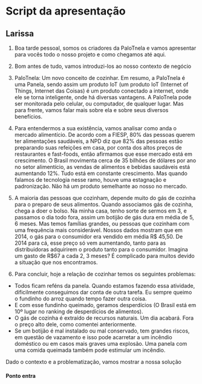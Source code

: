 # Script da apresentação

## Larissa 

1. Boa tarde pessoal, somos os criadores da PaIoTnela e vamos apresentar para vocês todo o nosso projeto e como chegamos até aqui.

2. Bom antes de tudo, vamos introduzi-los ao nosso contexto de negócio

3. PaIoTnela: Um novo conceito de cozinhar. Em resumo, a PaIoTnela é uma Panela, sendo assim um produto IoT (um produto IoT (Internet of Things, Internet das Coisas) é um produto conectado a internet, onde ele se torna inteligente, onde há diversas vantagens. A PaIoTnela pode ser monitorada pelo celular, ou computador, de qualquer lugar. Mas para frente, vamos falar mais sobre ela e sobre seus diversos benefícios.

4. Para entendermos a sua existência, vamos analisar como anda o mercado alimentício. De acordo com a FIESP, 80% das pessoas querem ter alimentações saudáveis, a NPD diz que 82% das pessoas estão preparando suas refeições em casa, por conta dos altos preços de restaurantes e fast-foods, então afirmamos que esse mercado está em crescimento. O Brasil movimenta cerca de 35 bilhões de dólares por ano no setor alimentício, as vendas de alimentos e bebidas saudáveis está aumentando 12%. Tudo está em constante crescimento. 
Mas quando falamos de tecnologia nesse ramo, houve uma estagnação e padronização. Não há um produto semelhante ao nosso no mercado. 

5. A maioria das pessoas que cozinham, depende muito do gás de cozinha para o preparo de seus alimentos. Quando associamos gás de cozinha, chega a doer o bolso. Na minha casa, tenho sorte de sermos em 3, e passamos o dia todo fora, assim um botijão de gás dura em média de 5, 6 meses. Mas temos famílias grandes, ou pessoas que cozinham com uma frequência mais considerável. Nossos dados mostram que em 2014, o gás para o consumidor era vendido em média R$ 45,50. De 2014 para cá, esse preço só vem aumentando, tanto para as distribuidoras adquirirem o produto tanto para o consumidor. Imagina um gasto de R$67 a cada 2, 3 meses? É complicado para muitos devido a situação que nos encontramos. 

6. Para concluir, hoje a relação de cozinhar temos os seguintes problemas:

- Todos ficam reféns da panela. Quando estamos fazendo essa atividade, dificilmente conseguimos dar conta de outra tarefa. Eu sempre queimo o fundinho do arroz quando tempo fazer outra coisa. 
- E com esse fundinho queimado, geramos desperdícios (O Brasil está em 10º lugar no ranking de desperdícios de alimentos).
- O gás de cozinha é extraído de recursos naturais. Um dia acabará. Fora o preço alto dele, como comentei anteriormente. 
- Se um botijão é mal instalado ou mal conservado, tem grandes riscos, em questão de vazamento e isso pode acarretar a um incêndio doméstico ou em casos mais graves uma explosão. Uma panela com uma comida queimada também pode estimular um incêndio. 

Dado o contexto e a problematização, vamos mostrar a nossa solução

#### Ponto entra
